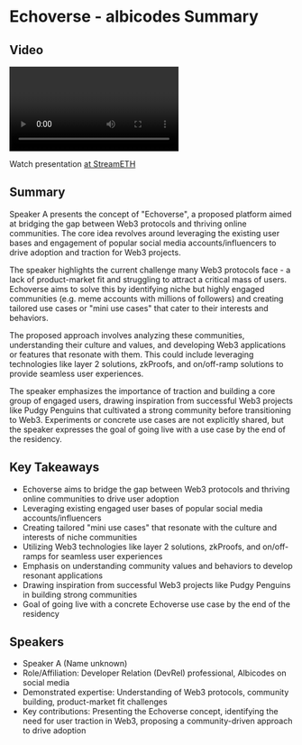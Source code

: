 # Echoverse - albicodes Summary

## Video
<video id="video" controls></video>
<script src="https://vod-cdn.lp-playback.studio/raw/jxf4iblf6wlsyor6526t4tcmtmqa/catalyst-vod-com/hls/fa2f4o9k5dzdrbzc/index.m3u8"></script>
<script>
  var video = document.getElementById('video');
  var videoSrc = 'https://vod-cdn.lp-playback.studio/raw/jxf4iblf6wlsyor6526t4tcmtmqa/catalyst-vod-com/hls/fa2f4o9k5dzdrbzc/index.m3u8';
  if (Hls.isSupported()) {
    var hls = new Hls();
    hls.loadSource(videoSrc);
    hls.attachMedia(video);
  }
  else if (video.canPlayType('application/vnd.apple.mpegurl')) {
    video.src = videoSrc;
  }
</script>

Watch presentation [at StreamETH](https://streameth.org/edge_city/watch?session=670fa3bd50c4a85480e6bb32)

## Summary
Speaker A presents the concept of "Echoverse", a proposed platform aimed at bridging the gap between Web3 protocols and thriving online communities. The core idea revolves around leveraging the existing user bases and engagement of popular social media accounts/influencers to drive adoption and traction for Web3 projects.

The speaker highlights the current challenge many Web3 protocols face - a lack of product-market fit and struggling to attract a critical mass of users. Echoverse aims to solve this by identifying niche but highly engaged communities (e.g. meme accounts with millions of followers) and creating tailored use cases or "mini use cases" that cater to their interests and behaviors.

The proposed approach involves analyzing these communities, understanding their culture and values, and developing Web3 applications or features that resonate with them. This could include leveraging technologies like layer 2 solutions, zkProofs, and on/off-ramp solutions to provide seamless user experiences.

The speaker emphasizes the importance of traction and building a core group of engaged users, drawing inspiration from successful Web3 projects like Pudgy Penguins that cultivated a strong community before transitioning to Web3. Experiments or concrete use cases are not explicitly shared, but the speaker expresses the goal of going live with a use case by the end of the residency.

## Key Takeaways
- Echoverse aims to bridge the gap between Web3 protocols and thriving online communities to drive user adoption
- Leveraging existing engaged user bases of popular social media accounts/influencers
- Creating tailored "mini use cases" that resonate with the culture and interests of niche communities
- Utilizing Web3 technologies like layer 2 solutions, zkProofs, and on/off-ramps for seamless user experiences
- Emphasis on understanding community values and behaviors to develop resonant applications
- Drawing inspiration from successful Web3 projects like Pudgy Penguins in building strong communities
- Goal of going live with a concrete Echoverse use case by the end of the residency

## Speakers
- Speaker A (Name unknown)
- Role/Affiliation: Developer Relation (DevRel) professional, Albicodes on social media
- Demonstrated expertise: Understanding of Web3 protocols, community building, product-market fit challenges
- Key contributions: Presenting the Echoverse concept, identifying the need for user traction in Web3, proposing a community-driven approach to drive adoption

